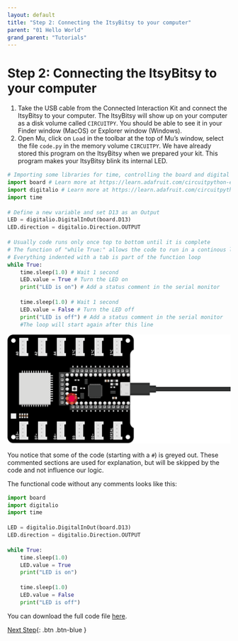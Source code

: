 ```yaml
---
layout: default
title: "Step 2: Connecting the ItsyBitsy to your computer"
parent: "01 Hello World"
grand_parent: "Tutorials"
---
```


# Step 2: Connecting the ItsyBitsy to your computer
1. Take the USB cable from the Connected Interaction Kit and connect the ItsyBitsy to your computer. The ItsyBitsy will show up on your computer as a disk volume called `CIRCUITPY`. You should be able to see it in your Finder window (MacOS) or Explorer window (Windows).
2. Open Mu, click on `Load` in the toolbar at the top of Mu’s window, select the file `code.py` in the memory volume `CIRCUITPY`. We have already stored this program on the ItsyBitsy when we prepared your kit. This program makes your ItsyBitsy blink its internal LED.

```python
# Importing some libraries for time, controlling the board and digital input/outputs
import board # Learn more at https://learn.adafruit.com/circuitpython-essentials/circuitpython-pins-and-modules
import digitalio # Learn more at https://learn.adafruit.com/circuitpython-essentials/circuitpython-digital-in-out
import time

# Define a new variable and set D13 as an Output
LED = digitalio.DigitalInOut(board.D13)
LED.direction = digitalio.Direction.OUTPUT

# Usually code runs only once top to bottom until it is complete
# The function of "while True:" allows the code to run in a continous loop
# Everything indented with a tab is part of the function loop
while True:
	time.sleep(1.0) # Wait 1 second
	LED.value = True # Turn the LED on
	print("LED is on") # Add a status comment in the serial monitor
	
	time.sleep(1.0) # Wait 1 second
	LED.value = False # Turn the LED off
	print("LED is off") # Add a status comment in the serial monitor
	#The loop will start again after this line

```

![The small internal LED will blink with our provided code](assets/03-Blinking.png)

You notice that some of the code (starting with a `#`) is greyed out. These commented sections are used for explanation, but will be skipped by the code and not influence our logic. 

The functional code without any comments looks like this:

```python
import board
import digitalio
import time 

LED = digitalio.DigitalInOut(board.D13)
LED.direction = digitalio.Direction.OUTPUT

while True:
    time.sleep(1.0)
    LED.value = True
    print("LED is on")
    
    time.sleep(1.0)
    LED.value = False
    print("LED is off")

```

You can download the full code file [here](assets/code.py).

[Next Step](step-3){: .btn .btn-blue }
